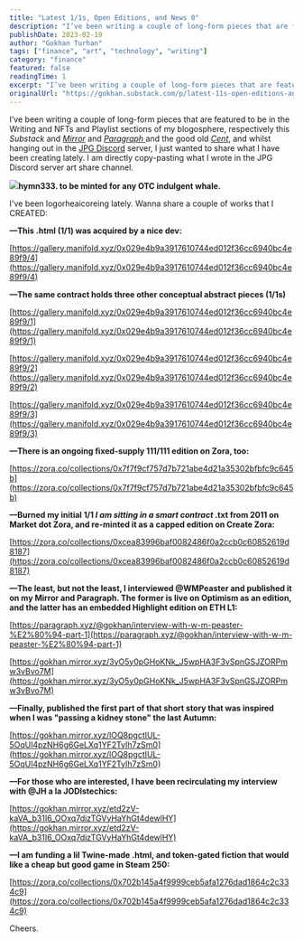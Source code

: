 ```yaml
---
title: "Latest 1/1s, Open Editions, and News 0"
description: "I’ve been writing a couple of long-form pieces that are featured to be in the Writing and NFTs and Playlist sections of my blogosphere, respectively this *Substack* and *[Mirror](https://gokhan.mirror..."
publishDate: 2023-02-19
author: "Gokhan Turhan"
tags: ["finance", "art", "technology", "writing"]
category: "finance"
featured: false
readingTime: 1
excerpt: "I’ve been writing a couple of long-form pieces that are featured to be in the Writing and NFTs and Playlist sections of my blogosphere, respectively this *Substack* and *[Mirror](https://gokhan.mirror..."
originalUrl: "https://gokhan.substack.com/p/latest-11s-open-editions-and-news"
---
```


I’ve been writing a couple of long-form pieces that are featured to be in the Writing and NFTs and Playlist sections of my blogosphere, respectively this *Substack* and *[Mirror](https://gokhan.mirror.xyz)* and *[Paragraph](https://paragraph.xyz/@gokhan)*[ ](https://paragraph.xyz/@gokhan)and the good old *[Cent](https://beta.cent.co/goekhanturhan/)*, and whilst hanging out in the [JPG Discord](https://discord.gg/curatejpg) server, I just wanted to share what I have been creating lately. I am directly copy-pasting what I wrote in the JPG Discord server art share channel.

![](https://substack-post-media.s3.amazonaws.com/public/images/5d3a989a-f6d9-4b2f-9b96-d522d7c84e5d_1510x1330.png)**hymn333. to be minted for any OTC indulgent whale.**

I've been logorheaicoreing lately. Wanna share a couple of works that I CREATED:

**—This .html (1/1) was acquired by a nice dev:**

[https://gallery.manifold.xyz/0x029e4b9a3917610744ed012f36cc6940bc4e89f9/4](https://gallery.manifold.xyz/0x029e4b9a3917610744ed012f36cc6940bc4e89f9/4)

**—The same contract holds three other conceptual abstract pieces (1/1s)**

[https://gallery.manifold.xyz/0x029e4b9a3917610744ed012f36cc6940bc4e89f9/1](https://gallery.manifold.xyz/0x029e4b9a3917610744ed012f36cc6940bc4e89f9/1)

[https://gallery.manifold.xyz/0x029e4b9a3917610744ed012f36cc6940bc4e89f9/2](https://gallery.manifold.xyz/0x029e4b9a3917610744ed012f36cc6940bc4e89f9/2)

[https://gallery.manifold.xyz/0x029e4b9a3917610744ed012f36cc6940bc4e89f9/3](https://gallery.manifold.xyz/0x029e4b9a3917610744ed012f36cc6940bc4e89f9/3)

**—There is an ongoing fixed-supply 111/111 edition on Zora, too:**

[https://zora.co/collections/0x7f7f9cf757d7b721abe4d21a35302bfbfc9c645b](https://zora.co/collections/0x7f7f9cf757d7b721abe4d21a35302bfbfc9c645b)

**—Burned my initial 1/1 *****I am sitting in a smart contract***** .txt from 2011 on Market dot Zora, and re-minted it as a capped edition on Create Zora:**

[https://zora.co/collections/0xcea83996baf0082486f0a2ccb0c60852619d8187](https://zora.co/collections/0xcea83996baf0082486f0a2ccb0c60852619d8187)

**—The least, but not the least, I interviewed @WMPeaster and published it on my Mirror and Paragraph. The former is live on Optimism as an edition, and the latter has an embedded Highlight edition on ETH L1:**

[https://paragraph.xyz/@gokhan/interview-with-w-m-peaster-%E2%80%94-part-1](https://paragraph.xyz/@gokhan/interview-with-w-m-peaster-%E2%80%94-part-1)

[https://gokhan.mirror.xyz/3yO5y0pGHoKNk_J5wpHA3F3vSpnGSJZORPmw3vBvo7M](https://gokhan.mirror.xyz/3yO5y0pGHoKNk_J5wpHA3F3vSpnGSJZORPmw3vBvo7M)

**—Finally, published the first part of that short story that was inspired when I was "passing a kidney stone" the last Autumn:**

[https://gokhan.mirror.xyz/lOQ8pgctIUL-5OqUl4pzNH6g6GeLXq1YF2Tylh7zSm0](https://gokhan.mirror.xyz/lOQ8pgctIUL-5OqUl4pzNH6g6GeLXq1YF2Tylh7zSm0)

**—For those who are interested, I have been recirculating my interview with @JH a la JODIstechics:**

[https://gokhan.mirror.xyz/etd2zV-kaVA_b31I6_OOxq7dizTGVyHaYhGt4dewlHY](https://gokhan.mirror.xyz/etd2zV-kaVA_b31I6_OOxq7dizTGVyHaYhGt4dewlHY)

**—I am funding a lil Twine-made .html, and token-gated fiction that would like a cheap but good game in Steam 250:**

[https://zora.co/collections/0x702b145a4f9999ceb5afa1276dad1864c2c334c9](https://zora.co/collections/0x702b145a4f9999ceb5afa1276dad1864c2c334c9)

Cheers.